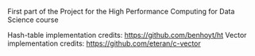 First part of the Project for the High Performance Computing for Data Science course


Hash-table implementation credits: https://github.com/benhoyt/ht
Vector implementation credits: https://github.com/eteran/c-vector
